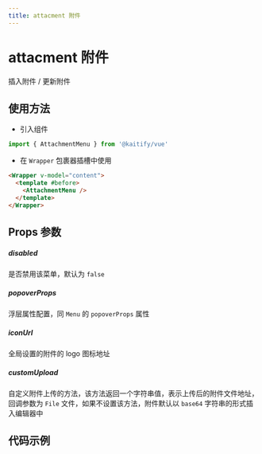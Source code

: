 ```yaml
---
title: attacment 附件
---
```


# attacment 附件

插入附件 / 更新附件

## 使用方法

- 引入组件

```ts
import { AttachmentMenu } from '@kaitify/vue'
```

- 在 `Wrapper` 包裹器插槽中使用

```html
<Wrapper v-model="content">
  <template #before>
    <AttachmentMenu />
  </template>
</Wrapper>
```

## Props 参数

##### disabled <Badge type="danger" text="boolean" />

是否禁用该菜单，默认为 `false`

##### popoverProps <Badge type="danger" text="MenuPropsType['popoverProps']" />

浮层属性配置，同 `Menu` 的 `popoverProps` 属性

##### iconUrl <Badge type="danger" text="string" />

全局设置的附件的 logo 图标地址

##### customUpload <Badge type="danger" text="(file: File) => string | Promise<string>" />

自定义附件上传的方法，该方法返回一个字符串值，表示上传后的附件文件地址，回调参数为 `File` 文件，如果不设置该方法，附件默认以 `base64` 字符串的形式插入编辑器中

## 代码示例

<Wrapper :dark="isDark" v-model="content" placeholder="输入内容..." style="width:100%;height:200px;">
  <template #before>
    <div style="margin-bottom:10px;">
      <AttachmentMenu />
    </div>
  </template>
</Wrapper>

<script lang="ts" setup>
import { useData } from 'vitepress'
import { Wrapper, AttachmentMenu } from '../../../lib/kaitify-vue.es.js'
import { ref } from 'vue'
const { isDark } = useData()
const content = ref('<p>hello</p>')
</script>
